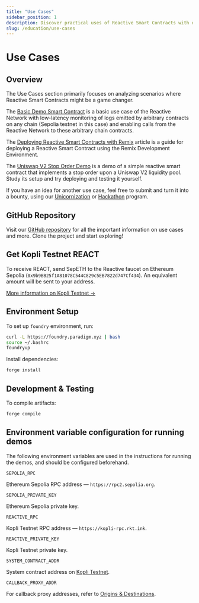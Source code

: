 ```yaml
---
title: "Use Cases"
sidebar_position: 1
description: Discover practical uses of Reactive Smart Contracts with demos on low-latency log monitoring and Uniswap V2 stop orders. Deploy and test these examples to boost your expertise.
slug: /education/use-cases
---
```


# Use Cases

## Overview

The Use Cases section primarily focuses on analyzing scenarios where Reactive Smart Contracts might be a game changer.

The [Basic Demo Smart Contract](use-case-1.md) is a basic use case of the Reactive Network with low-latency monitoring of logs emitted by arbitrary contracts on any chain (Sepolia testnet in this case) and enabling calls from the Reactive Network to these arbitrary chain contracts.

The [Deploying Reactive Smart Contracts with Remix](remix-ide-demo.md) article is a guide for deploying a Reactive Smart Contract using the Remix Development Environment.

The [Uniswap V2 Stop Order Demo](use-case-3.md) is a demo of a simple reactive smart contract that implements a stop order upon a Uniswap V2 liquidity pool. Study its setup and try deploying and testing it yourself.

If you have an idea for another use case, feel free to submit and turn it into a bounty, using our [Unicornization](https://reactive.network/unicornization) or [Hackathon](https://reactive.network/hackathon) program.

## GitHub Repository

Visit our [GitHub repository](https://github.com/Reactive-Network/reactive-smart-contract-demos) for all the important information on use cases and more. Clone the project and start exploring!

## Get Kopli Testnet REACT

To receive REACT, send SepETH to the Reactive faucet on Ethereum Sepolia (`0x9b9BB25f1A81078C544C829c5EB7822d747Cf434`). An equivalent amount will be sent to your address.

[More information on Kopli Testnet →](../../docs/kopli-testnet.mdx)

## Environment Setup

To set up `foundry` environment, run:

```bash
curl -L https://foundry.paradigm.xyz | bash
source ~/.bashrc
foundryup
```

Install dependencies:

```bash
forge install
```

## Development & Testing

To compile artifacts:

```bash
forge compile
```

## Environment variable configuration for running demos

The following environment variables are used in the instructions for running the demos, and should be configured beforehand.

`SEPOLIA_RPC`

Ethereum Sepolia RPC address — `https://rpc2.sepolia.org`.

`SEPOLIA_PRIVATE_KEY`

Ethereum Sepolia private key.

`REACTIVE_RPC`

Kopli Testnet RPC address — `https://kopli-rpc.rkt.ink`.

`REACTIVE_PRIVATE_KEY`

Kopli Testnet private key.

`SYSTEM_CONTRACT_ADDR`

System contract address on [Kopli Testnet](../../docs/kopli-testnet.mdx#kopli-testnet-information).

`CALLBACK_PROXY_ADDR`

For callback proxy addresses, refer to [Origins & Destinations](../../docs/origins-and-destinations.mdx#chains).